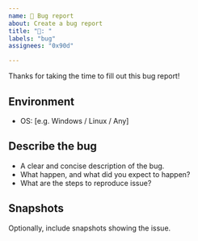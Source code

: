 ```yaml
---
name: 🐞 Bug report
about: Create a bug report
title: "🐞: "
labels: "bug"
assignees: "0x90d"

---
```

Thanks for taking the time to fill out this bug report!

## Environment
 - OS: [e.g. Windows / Linux / Any]

## Describe the bug
 - A clear and concise description of the bug.
 - What happen, and what did you expect to happen?
 - What are the steps to reproduce issue?

## Snapshots
Optionally, include snapshots showing the issue.
